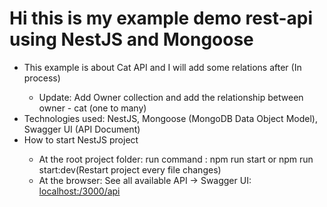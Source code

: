 <h1>Hi this is my example demo rest-api using NestJS and Mongoose</h1>
<ul>
  <li>This example is about Cat API and I will add some relations after (In process)</li>
    <ul>
      <li>Update: Add Owner collection and add the relationship between owner - cat (one to many)</li>
    </ul>
  <li>Technologies used: NestJS, Mongoose (MongoDB Data Object Model), Swagger UI (API Document)</li>
  <li>How to start NestJS project</li>
  <ul>
    <li>At the root project folder: run command : npm run start or npm run start:dev(Restart project every file changes)</li>
    <li>At the browser: See all available API -> Swagger UI: </li><a href="localhost:3000/api">localhost:/3000/api</a>
  </ul>
</ul>
